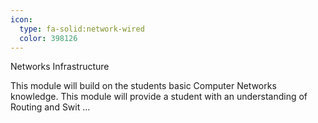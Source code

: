 ```yaml
---
icon:
  type: fa-solid:network-wired
  color: 398126
---
```

Networks Infrastructure

This module will build on the students basic Computer Networks knowledge. This module will provide a student with an understanding of Routing and Swit ... 
